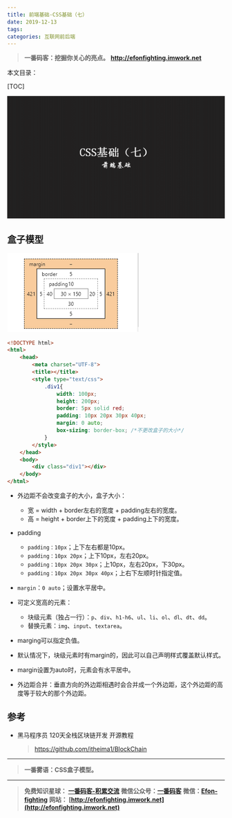 ```yaml
---
title: 前端基础-CSS基础（七）
date: 2019-12-13
tags: 
categories: 互联网前后端
---
```


> **一番码客：挖掘你关心的亮点。**
> **http://efonfighting.imwork.net**

本文目录：

[TOC]

![image-20191213074837799](2019-12-13-前端基础-CSS基础（七）/image-20191213074837799.png)

<!--more-->

## 盒子模型

![image-20191213080633279](2019-12-13-前端基础-CSS基础（七）/image-20191213080633279.png)

```html
<!DOCTYPE html>
<html>
	<head>
		<meta charset="UTF-8">
		<title></title>
		<style type="text/css">
			.div1{
				width: 100px;
				height: 200px;
				border: 5px solid red;
				padding: 10px 20px 30px 40px;
				margin: 0 auto;
				box-sizing: border-box; /*不更改盒子的大小*/
			}
		</style>
	</head>
	<body>
		<div class="div1"></div>
	</body>
</html>

```

* 外边距不会改变盒子的大小，盒子大小：
    * 宽 = width + border左右的宽度 + padding左右的宽度。
    * 高 = height + border上下的宽度 + padding上下的宽度。

* padding
    * `padding：10px`；上下左右都是10px。
    * `padding：10px 20px`；上下10px，左右20px。
    * `padding：10px 20px 30px`；上10px，左右20px，下30px。
    * `padding：10px 20px 30px 40px`；上右下左顺时针指定值。
* `margin`：`0 auto`；设置水平居中。
* 可定义宽高的元素：
    * 块级元素（独占一行）：`p`、`div`、`h1-h6`、`ul`、`li`、`ol`、`dl`、`dt`、`dd`。
    * 替换元素：`img`、`input`、`textarea`。
* marging可以指定负值。
* 默认情况下，块级元素时有margin的，因此可以自己声明样式覆盖默认样式。
* margin设置为auto时，元素会有水平居中。
* 外边距合并：垂直方向的外边距相遇时会合并成一个外边距，这个外边距的高度等于较大的那个外边距。

## 参考

* 黑马程序员 120天全栈区块链开发 开源教程

  > https://github.com/itheima1/BlockChain
  

----

> **一番雾语：CSS盒子模型。**

----------

> **免费知识星球： [一番码客-积累交流](http://efonfighting.imwork.net/efonmark-blog/%E7%AE%80%E4%BB%8B/zhishixingqiu1.png)**
> **微信公众号：[一番码客](http://efonfighting.imwork.net/efonmark-blog/%E7%AE%80%E4%BB%8B/guanzhu_1.jpg)**
> **微信：[Efon-fighting](http://efonfighting.imwork.net/efonmark-blog/%E7%AE%80%E4%BB%8B/weixin.jpg)**
> **网站： [http://efonfighting.imwork.net](http://efonfighting.imwork.net)**